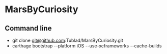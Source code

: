 # MarsByCuriosity

## Command line
- git clone git@github.com:Tublad/MarsByCuriosity.git
- carthage bootstrap --platform iOS --use-xcframeworks --cache-builds   
